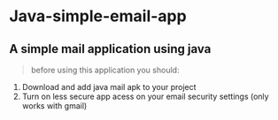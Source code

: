 # Java-simple-email-app

## A simple mail application using java

> before using this application you should:

1. Download and add java mail apk to your project
2. Turn on less secure app acess on your email security settings (only works with gmail)
